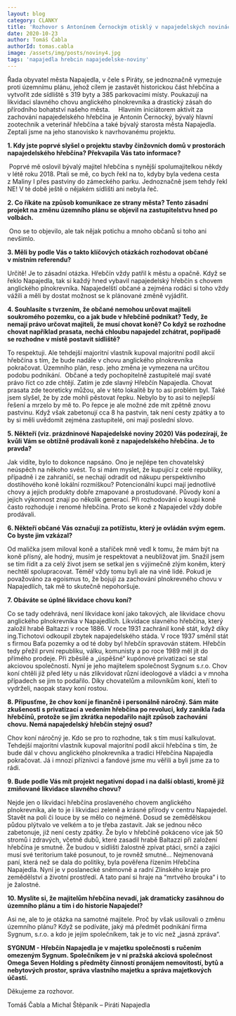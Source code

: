 ```yaml
---
layout: blog
category: CLANKY
title: 'Rozhovor s Antonínem Černockým otisklý v napajedelských novinách - říjen 2020'
date: 2020-10-23
author: Tomáš Čabla
authorId: tomas.cabla
image: /assets/img/posts/noviny4.jpg  
tags: 'napajedla hrebcin napajedelske-noviny'
---
```


Řada obyvatel města Napajedla, v čele s Piráty, se jednoznačně vymezuje proti územnímu
plánu, jehož cílem je zastavět historickou část hřebčína a vytvořit zde sídliště s 319 byty a 385
parkovacími místy. Poukazují na likvidaci slavného chovu anglického plnokrevníka a
drastický zásah do přírodního bohatství našeho města.
 
 
Hlavním iniciátorem aktivit za zachování napajedelského hřebčína je Antonín Černocký,
bývalý hlavní zootechnik a veterinář hřebčína a také bývalý starosta města Napajedla. Zeptali
jsme na jeho stanovisko k navrhovanému projektu.  
 
 
**1. Kdy jste poprvé slyšel o projektu stavby činžovních domů v prostorách
napajedelského hřebčína? Překvapila Vás tato informace?**
 
 
 Poprvé mě oslovil bývalý majitel hřebčína s nynější spolumajitelkou někdy v létě roku 2018.
Ptali se mě, co bych řekl na to, kdyby byla vedena cesta z Maliny I přes pastviny do
zámeckého parku. Jednoznačně jsem tehdy řekl NE! V té době ještě o nějakém sídlišti ani
nebyla řeč.  
 
 
**2. Co říkáte na způsob komunikace ze strany města? Tento zásadní projekt na
změnu územního plánu se objevil na zastupitelstvu hned po volbách.** 


 Ono se to objevilo, ale tak nějak potichu a mnoho občanů si toho ani nevšimlo.
 
 
**3. Měli by podle Vás o takto klíčových otázkách rozhodovat občané v místním
referendu?**


Určitě! Je to zásadní otázka. Hřebčín vždy patřil k městu a opačně. Když se řeklo Napajedla,
tak si každý hned vybavil napajedelský hřebčín s chovem anglického plnokrevníka.
Napajedelští občané a zejména rodáci si toho vždy vážili a měli by dostat možnost se
k plánované změně vyjádřit.  
 
 
**4. Souhlasíte s tvrzením, že občané nemohou určovat majiteli soukromého
pozemku, co a jak bude v hřebčíně podnikat? Tedy, že nemají právo určovat
majiteli, že musí chovat koně? Co když se rozhodne chovat například prasata,
nechá chloubu napajedel zchátrat, popřípadě se rozhodne v místě postavit
sídliště?**
 
 
To respektuji. Ale tehdejší majoritní vlastník kupoval majoritní podíl akcií hřebčína s tím, že
bude nadále v chovu anglického plnokrevníka pokračovat. Územního plán, resp. jeho změna
je vymezena na určitou podobu podnikání.  Občané a tedy pochopitelně zastupitelé mají svaté
právo říct co zde chtějí. Zatím je zde slavný Hřebčín Napajedla. Chovat prasata zde teoreticky
můžou, ale v této lokalitě by to asi problém byl. Také jsem slyšel, že by zde mohli pěstovat
řepku. Nebylo by to asi to nejlepší řešení a mrzelo by mě to. Po řepce je ale možné zde mít
zpětně znovu pastvinu. Když však zabetonují cca 8 ha pastvin, tak není cesty zpátky a to by si
měli uvědomit zejména zastupitelé, oni mají poslední slovo.  


**5. Někteří (viz. prázdninové Napajedelské noviny 2020) Vás podezírají, že kvůli
Vám se obtížně prodávali koně z napajedelského hřebčína. Je to pravda?**


Jak vidíte, bylo to dokonce napsáno. Ono je nejlépe ten chovatelský neúspěch na někoho
svést. To si mám myslet, že kupující z celé republiky, případně i ze zahraničí, se nechají
odradit od nákupu perspektivního dostihového koně lokální rozmíškou? Potencionální kupci
mají jednotlivé chovy a jejich produkty dobře zmapované a prostudované. Původy koní a
jejich výkonnost znají po několik generací. Při rozhodování o koupi koně často rozhoduje i
renomé hřebčína. Proto se koně z Napajedel vždy dobře prodávali.
 
 
**6. Někteří občané Vás označují za potížistu, který je ovládán svým egem. Co byste
jim vzkázal?**


Od malička jsem miloval koně a staříček mně vedl k tomu, že mám být na koně přísný,
ale hodný, musím je respektovat a neubližovat jim. Snažil jsem se tím řídit a za celý život
jsem se setkal jen s výjimečně zlým koněm, který nechtěl spolupracovat. Téměř vždy tomu
byli ale na vině lidé. Pokud je považováno za egoismus to, že bojuji za zachování
plnokrevného chovu v Napajedlích, tak mě to skutečně nepohoršuje.
 
 
**7. Obáváte se úplné likvidace chovu koní?**
 
 
Co se tady odehrává, není likvidace koní jako takových, ale likvidace chovu anglického
plnokrevníka v Napajedlích. Likvidace slavného hřebčína, který založil hrabě Baltazzi v roce
1886. V roce 1931 zachránil koně stát, když díky ing.Tichotovi odkoupil zbytek
napajedelského stáda. V roce 1937 směnil stát s firmou Baťa pozemky a od té doby byl
hřebčín spravován státem. Hřebčín tedy přežil první republiku, válku, komunisty a po roce
1989 měl jít do přímého prodeje. Při zběsilé a „úspěšné“ kupónové privatizaci se stal
akciovou společností. Nyní je jeho majitelem společnost Sygnum s.r.o. Chov koní chtěli již
před léty u nás zlikvidovat různí ideologové a vládci a v mnoha případech se jim to podařilo.
Díky chovatelům a milovníkům koní, kteří to vydrželi, naopak stavy koní rostou. 
   
   
  
**8. Připusťme, že chov koní je finančně i personálně náročný. Sám máte
zkušenosti s privatizací a vedením hřebčína po revoluci, kdy zanikla řada
hřebčínů, protože se jim zkrátka nepodařilo najít způsob zachování chovu.
Nemá napajedelský hřebčín stejný osud?**


Chov koní náročný je. Kdo se pro to rozhodne, tak s tím musí kalkulovat. Tehdejší majoritní
vlastník kupoval majoritní podíl akcií hřebčína s tím, že bude dál v chovu anglického
plnokrevníka a tradici Hřebčína Napajedla pokračovat. Já i mnozí příznivci a fandové jsme
mu věřili a byli jsme za to rádi.   
 
 
**9. Bude podle Vás mít projekt negativní dopad i na další oblasti, kromě již
zmiňované likvidace slavného chovu?**


Nejde jen o likvidaci hřebčína proslaveného chovem anglického plnokrevníka, ale to je i
likvidaci zeleně a krásné přírody v centru Napajedel. Stavět na poli či louce by se mělo co
nejméně. Dosud se zemědělskou půdou plýtvalo ve velkém a to je třeba zastavit. Jak se
jednou něco zabetonuje, již není cesty zpátky. Že bylo v hřebčíně pokáceno více jak 50
stromů i zdravých, včetně dubů, které zasadil hrabě Baltazzi při založení hřebčína je smutné.
Že budou v sídlišti žalostně zpívat ptáci, srnčí a zajíci musí své teritorium také posunout, to je
rovněž smutné… Nejmenovaná paní, která než se dala do politiky, byla pověřena řízením
Hřebčína Napajedla. Nyní je v poslanecké sněmovně a radní Zlínského kraje pro zemědělství
a životní prostředí. A tato paní si hraje na “mrtvého brouka“ i to je žalostné.
 
 
**10. Myslíte si, že majitelům hřebčína nevadí, jak dramaticky zasáhnou do
územního plánu a tím i do historie Napajedel?**


Asi ne, ale to je otázka na samotné majitele. Proč by však usilovali o změnu územního plánu?
Když se podíváte, jaký má předmět podnikání firma Sygnum, s.r.o. a kdo je jejím
společníkem, tak je to víc než „jasná zpráva“. 


**SYGNUM - Hřebčín Napajedla je v majetku společnosti s ručením omezeným Sygnum.
Společníkem je v ní pražská akciová společnost Omega Seven Holding s předměty činností
pronájem nemovitostí, bytů a nebytových prostor, správa vlastního majetku a správa
majetkových účastí.**


Děkujeme za rozhovor.

Tomáš Čabla a Michal Štěpaník – Piráti Napajedla
